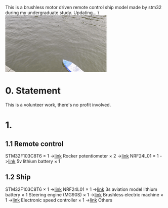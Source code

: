 This is a brushless motor driven remote control ship model made by stm32 during my undergraduate study. Updating... \\
![image](https://github.com/lane-cv/ship_model/blob/master/show.gif)
# 0. Statement
This is a volunteer work, there's no profit involved.

# 1. 

## 1.1 **Remote control**
STM32F103C8T6 $\times$ 1 ->[link](https://m.tb.cn/h.5xFwGkP13reQK37?tk=Z2fjWMbFNex)
Rocker potentiometer $\times$ 2 ->[link](https://m.tb.cn/h.5xcme4sOZ0JTW2X?tk=1Te3WMbEX3z)
NRF24L01 $\times$ 1 ->[link](https://m.tb.cn/h.5xcmQWK53v7KsK6?tk=hB39WMbwBUj)
5v lithium battery $\times$ 1 

## 1.2 **Ship**
STM32F103C8T6 $\times$ 1 ->[link](https://m.tb.cn/h.5xFwGkP13reQK37?tk=Z2fjWMbFNex)
NRF24L01 $\times$ 1 ->[link](https://m.tb.cn/h.5xcmQWK53v7KsK6?tk=hB39WMbwBUj)
3s aviation model lithium battery $\times$ 1
Steering engine (MG90S)  $\times$ 1 ->[link](https://m.tb.cn/h.5DXc5u8oihO6gcP?tk=H8SLWMbDXlX)
Brushless electric machine $\times$ 1 ->[link](https://m.tb.cn/h.5xFyaZGT3dzLgQW?tk=yduOWMbDMBl)
Electronic speed controller $\times$ 1  ->[link](https://m.tb.cn/h.5xFyaZGT3dzLgQW?tk=yduOWMbDMBl)
Others

